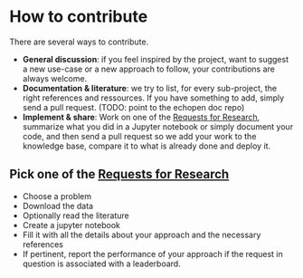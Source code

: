 # How to contribute

There are several ways to contribute.

* **General discussion**: if you feel inspired by the project, want to suggest a new use-case or a new approach to follow, your contributions are always welcome.
* **Documentation & literature**: we try to list, for every sub-project, the right references and ressources. If you have something to add, simply send a pull request. \(TODO: point to the echopen doc repo\)
* **Implement & share**: Work on one of the [Requests for Research](request.md), summarize what you did in a Jupyter notebook or simply document your code, and then send a pull request so we add your work to the knowledge base, compare it to what is already done and deploy it.

## Pick one of the [Requests for Research](/request.md)

* Choose a problem 
* Download the data
* Optionally read the literature 
* Create a jupyter notebook 
* Fill it with all the details about your approach and the necessary references
* If pertinent, report the performance of your approach if the request in question is associated with a leaderboard.



